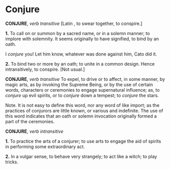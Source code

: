 # Conjure

**CONJURE**, _verb transitive_ \[Latin , to swear together, to conspire.\]

**1.** To call on or summon by a sacred name, or in a solemn manner; to implore with solemnity. It seems originally to have signified, to bind by an oath.

I _conjure_ you! Let him know, whatever was done against him, Cato did it.

**2.** To bind two or more by an oath; to unite in a common design. Hence intransitively, to conspire. \[Not usual.\]

**CONJURE**, _verb transitive_ To expel, to drive or to affect, in some manner, by magic arts, as by invoking the Supreme Being, or by the use of certain words, characters or ceremonies to engage supernatural influence; as, to _conjure_ up evil spirits, or to _conjure_ down a tempest; to _conjure_ the stars.

Note. It is not easy to define this word, nor any word of like import; as the practices of conjurors are little known, or various and indefinite. The use of this word indicates that an oath or solemn invocation originally formed a part of the ceremonies.

**CONJURE**, _verb intransitive_

**1.** To practice the arts of a conjurer; to use arts to engage the aid of spirits in performing some extraordinary act.

**2.** In a vulgar sense, to behave very strangely; to act like a witch; to play tricks.